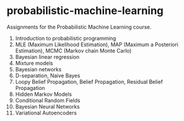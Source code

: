 # probabilistic-machine-learning
Assignments for the Probabilistic Machine Learning course.

1. Introduction to probabilistic programming
2. MLE (Maximum Likelihood Estimation), MAP (Maximum a Posteriori Estimation), MCMC (Markov chain Monte Carlo)
3. Bayesian linear regression
4. Mixture models
5. Bayesian networks
6. D-separation, Naive Bayes
7. Loopy Belief Propagation, Belief Propagation, Residual Belief Propagation
8. Hidden Markov Models
9. Conditional Random Fields
10. Bayesian Neural Networks
11. Variational Autoencoders
